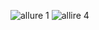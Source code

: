 ![allure 1](https://github.com/user-attachments/assets/40ccb848-dadc-4e10-af6f-84e30af44efd)
![allire 4](https://github.com/user-attachments/assets/c2b693a3-0ed8-450f-b273-cf4b6e5f1145)
